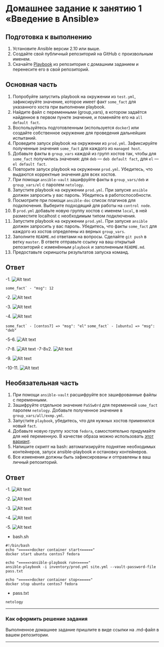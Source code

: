 # Домашнее задание к занятию 1 «Введение в Ansible»

## Подготовка к выполнению

1. Установите Ansible версии 2.10 или выше.
2. Создайте свой публичный репозиторий на GitHub с произвольным именем.
3. Скачайте [Playbook](./playbook/) из репозитория с домашним заданием и перенесите его в свой репозиторий.

## Основная часть

1. Попробуйте запустить playbook на окружении из `test.yml`, зафиксируйте значение, которое имеет факт `some_fact` для указанного хоста при выполнении playbook.
2. Найдите файл с переменными (group_vars), в котором задаётся найденное в первом пункте значение, и поменяйте его на `all default fact`.
3. Воспользуйтесь подготовленным (используется `docker`) или создайте собственное окружение для проведения дальнейших испытаний.
4. Проведите запуск playbook на окружении из `prod.yml`. Зафиксируйте полученные значения `some_fact` для каждого из `managed host`.
5. Добавьте факты в `group_vars` каждой из групп хостов так, чтобы для `some_fact` получились значения: для `deb` — `deb default fact`, для `el` — `el default fact`.
6.  Повторите запуск playbook на окружении `prod.yml`. Убедитесь, что выдаются корректные значения для всех хостов.
7. При помощи `ansible-vault` зашифруйте факты в `group_vars/deb` и `group_vars/el` с паролем `netology`.
8. Запустите playbook на окружении `prod.yml`. При запуске `ansible` должен запросить у вас пароль. Убедитесь в работоспособности.
9. Посмотрите при помощи `ansible-doc` список плагинов для подключения. Выберите подходящий для работы на `control node`.
10. В `prod.yml` добавьте новую группу хостов с именем  `local`, в ней разместите localhost с необходимым типом подключения.
11. Запустите playbook на окружении `prod.yml`. При запуске `ansible` должен запросить у вас пароль. Убедитесь, что факты `some_fact` для каждого из хостов определены из верных `group_vars`.
12. Заполните `README.md` ответами на вопросы. Сделайте `git push` в ветку `master`. В ответе отправьте ссылку на ваш открытый репозиторий с изменённым `playbook` и заполненным `README.md`.
13. Предоставьте скриншоты результатов запуска команд.

## Ответ

-1. ![Alt text](https://github.com/wineperm/SHDEVOPS-2/assets/15356046/59a93a56-b24b-41a2-80ee-78fce1bd529b) 

``` some_fact` - "msg": 12 ```

-2. ![Alt text](https://github.com/wineperm/SHDEVOPS-2/assets/15356046/5fac32cb-0d35-43b6-87c1-25653b15875b)

-3. ![Alt text](https://github.com/wineperm/SHDEVOPS-2/assets/15356046/2b4b5da7-322a-4680-8ca1-9adf3e3a8bb4)

-4. ![Alt text](https://github.com/wineperm/SHDEVOPS-2/assets/15356046/03511154-07e4-4b02-b2f1-0c2f38a03744)

``` some_fact` - [centos7] => "msg": "el" ```
``` some_fact` - [ubuntu] => "msg": "deb" ```

-5-6. ![Alt text](https://github.com/wineperm/SHDEVOPS-2/assets/15356046/3716e9da-97a1-4a9c-b857-462848c7b28c)

-7-8. ![Alt text](https://github.com/wineperm/SHDEVOPS-2/assets/15356046/3eaf0754-c81f-471a-b183-ff31c979e44c)
-7-8v2. ![Alt text](https://github.com/wineperm/SHDEVOPS-2/assets/15356046/41028864-b9e0-4b44-a7a0-e361271045f6)

-9. ![Alt text](https://github.com/wineperm/SHDEVOPS-2/assets/15356046/9382d301-4d7f-49b1-b550-a8b40c1c6771)

-10-11. ![Alt text](https://github.com/wineperm/SHDEVOPS-2/assets/15356046/d10b02da-9cdb-4015-922b-d7979d08fd99)

## Необязательная часть

1. При помощи `ansible-vault` расшифруйте все зашифрованные файлы с переменными.
2. Зашифруйте отдельное значение `PaSSw0rd` для переменной `some_fact` паролем `netology`. Добавьте полученное значение в `group_vars/all/exmp.yml`.
3. Запустите `playbook`, убедитесь, что для нужных хостов применился новый `fact`.
4. Добавьте новую группу хостов `fedora`, самостоятельно придумайте для неё переменную. В качестве образа можно использовать [этот вариант](https://hub.docker.com/r/pycontribs/fedora).
5. Напишите скрипт на bash: автоматизируйте поднятие необходимых контейнеров, запуск ansible-playbook и остановку контейнеров.
6. Все изменения должны быть зафиксированы и отправлены в ваш личный репозиторий.

## Ответ

-1. ![Alt text](https://github.com/wineperm/SHDEVOPS-2/assets/15356046/5e4d7442-51d7-4662-af09-2e52b5204f93)

-2. ![Alt text](https://github.com/wineperm/SHDEVOPS-2/assets/15356046/efacb85c-0000-478f-a375-3ffa3ca70cec)

-3. ![Alt text](https://github.com/wineperm/SHDEVOPS-2/assets/15356046/585e8724-bdac-4f2c-a32f-7fa1e4b640ec)

-4. ![Alt text](https://github.com/wineperm/SHDEVOPS-2/assets/15356046/dbaf5f7d-f2a5-4c96-b8f8-b821d66bbe06)

-5. ![Alt text](https://github.com/wineperm/SHDEVOPS-2/assets/15356046/ecdb3880-f0db-46ad-ab4c-afd79ff6cea4)

- bash.sh
```
#!/bin/bash
echo "=====>docker container start<====="
docker start ubuntu centos7 fedora

echo "=====>ansible-playbook run<====="
ansible-playbook -i inventory/prod.yml site.yml --vault-password-file pass.txt

echo "=====>docker container stop<====="
docker stop ubuntu centos7 fedora
```

- pass.txt
```
netology
```






 



---

### Как оформить решение задания

Выполненное домашнее задание пришлите в виде ссылки на .md-файл в вашем репозитории.

---
